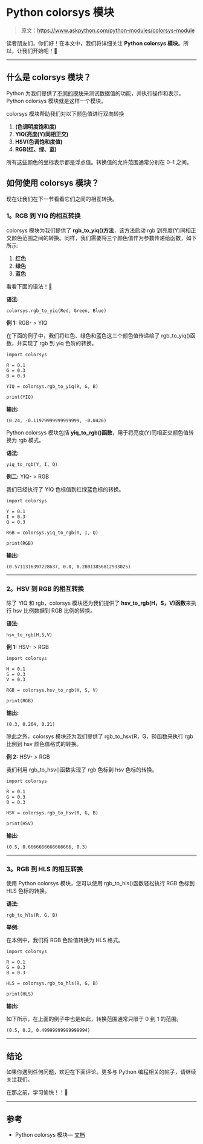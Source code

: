 # Python colorsys 模块

> 原文：<https://www.askpython.com/python-modules/colorsys-module>

读者朋友们，你们好！在本文中，我们将详细关注 **Python colorsys 模块**。所以，让我们开始吧！🙂

* * *

## 什么是 colorsys 模块？

Python 为我们提供了[不同的模块](https://www.askpython.com/python-modules/python-modules)来测试数据值的功能，并执行操作和表示。Python colorsys 模块就是这样一个模块。

colorsys 模块帮助我们对以下颜色值进行双向转换

1.  **(色调明度饱和度)**
2.  **YIQ(亮度(Y)同相正交)**
3.  **HSV(色调饱和度值)**
4.  **RGB(红、绿、蓝)**

所有这些颜色的坐标表示都是浮点值。转换值的允许范围通常分别在 0–1 之间。

## 如何使用 colorsys 模块？

现在让我们在下一节看看它们之间的相互转换。

### 1。RGB 到 YIQ 的相互转换

colorsys 模块为我们提供了 **rgb_to_yiq()方法**，该方法启动 rgb 到亮度(Y)同相正交颜色范围之间的转换。同样，我们需要将三个颜色值作为参数传递给函数，如下所示:

1.  **红色**
2.  **绿色**
3.  **蓝色**

看看下面的语法！🙂

**语法:**

```
colorsys.rgb_to_yiq(Red, Green, Blue)

```

**例 1:** RGB- > YIQ

在下面的例子中，我们将红色、绿色和蓝色这三个颜色值传递给了 rgb_to_yiq()函数，并实现了 rgb 到 yiq 色阶的转换。

```
import colorsys 

R = 0.1
G = 0.3
B = 0.3

YIQ = colorsys.rgb_to_yiq(R, G, B) 

print(YIQ) 

```

**输出:**

```
(0.24, -0.11979999999999999, -0.0426)

```

Python colorsys 模块包括 **yiq_to_rgb()函数**，用于将亮度(Y)同相正交颜色值转换为 rgb 模式。

**语法:**

```
yiq_to_rgb(Y, I, Q) 

```

**例二:** YIQ- > RGB

我们已经执行了 YIQ 色标值到红绿蓝色标的转换。

```
import colorsys 

Y = 0.1
I = 0.3
Q = 0.3

RGB = colorsys.yiq_to_rgb(Y, I, Q) 

print(RGB) 

```

**输出:**

```
(0.5711316397228637, 0.0, 0.28013856812933025)

```

* * *

### 2。HSV 到 RGB 的相互转换

除了 YIQ 和 rgb，colorsys 模块还为我们提供了 **hsv_to_rgb(H，S，V)函数**来执行 hsv 比例数据到 RGB 比例的转换。

**语法:**

```
hsv_to_rgb(H,S,V)

```

**例 1:** HSV- > RGB

```
import colorsys 

H = 0.1
S = 0.3
V = 0.3

RGB = colorsys.hsv_to_rgb(H, S, V) 

print(RGB) 

```

**输出:**

```
(0.3, 0.264, 0.21)

```

除此之外，colorsys 模块还为我们提供了 rgb_to_hsv(R，G，B)函数来执行 rgb 比例到 hsv 颜色值格式的转换。

**例 2:** HSV- > RGB

我们利用 rgb_to_hsv()函数实现了 rgb 色标到 hsv 色标的转换。

```
import colorsys 

R = 0.1
G = 0.3
B = 0.3

HSV = colorsys.rgb_to_hsv(R, G, B) 

print(HSV) 

```

**输出:**

```
(0.5, 0.6666666666666666, 0.3)

```

* * *

### 3。RGB 到 HLS 的相互转换

使用 Python colorsys 模块，您可以使用 rgb_to_hls()函数轻松执行 RGB 色标到 HLS 色标的转换。

**语法:**

```
rgb_to_hls(R, G, B)

```

**举例:**

在本例中，我们将 RGB 色阶值转换为 HLS 格式。

```
import colorsys 

R = 0.1
G = 0.3
B = 0.3

HLS = colorsys.rgb_to_hls(R, G, B) 

print(HLS) 

```

**输出:**

如下所示，在上面的例子中也是如此，转换范围通常只限于 0 到 1 的范围。

```
(0.5, 0.2, 0.49999999999999994)

```

* * *

## 结论

如果你遇到任何问题，欢迎在下面评论。更多与 Python 编程相关的帖子，请继续关注我们。

在那之前，学习愉快！！🙂

* * *

## 参考

*   Python colorsys 模块— [文档](https://docs.python.org/3/library/colorsys.html)